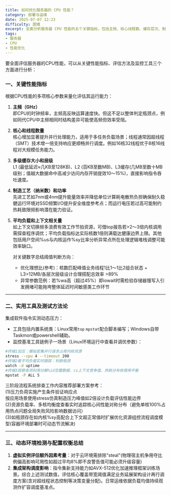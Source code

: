 ```yaml
---
title: 如何优化服务器的 CPU 性能？
category: 部署与运维
date: 2025-07-07 12:23
difficulty: 困难
excerpt: 全面分析服务器 CPU 性能的五个关键指标，包括主频、核心线程数、缓存层次、制造工艺和平均负载。通过监控工具和压力测试方法进行性能评估与优化建议。
tags:
- 服务器
- CPU
- 性能优化
---
```

要全面评估服务器的CPU性能，可以从关键性能指标、评估方法及监控工具三个方面进行分析：

### 一、关键性能指标
根据CPU性能的多项核心参数来量化评估其运行能力：
1. **主频（GHz）**  
   即CPU的时钟频率，主频高反映运算速度快。但这不足以整体判定瓶颈点，例如同代CPU中主频相同时结构差异可能使高频但效率受阻。
2. **核心和线程数量**  
   核心增加显著提升并行处理能力，适用于多任务负载场景；线程通常因超线程（SMT）技术增一倍支持响应更顺畅并行调度。例如16核32线程优于8核16线程对大规模任务能力。
3. **多级缓存大小和层级**  
   L1 (最低延迟≈几KB至128KB)、L2 (百KB至数MB)、L3缓存(几MB至数十MB级别；值越大数据命中高减少访问内存开销提效10～15%)，直接影响指令吞吐速度。
4. **制造工艺（纳米数）和功率**  
   先进工艺如7nm或4nm提升能量效率并降低单位计算耗电散热负担确保耐久稳健运行环境对SSD频繁I/O提升安全维度参考点；而运行电压若过高可能制约热耗致限频影响潜在能力验证。
5. **平均负载和上下文相关量**  
   如上下文切换频多浪费有效工作节拍资源，可借top报告若>2～3倍内核调用需探查程序调优；平均负载指标达实际核数1倍则满载达健康边界上限。其他包括用户空间%us与内核运作%sy比率分析异常点所在处理逻辑堆栈调整可能效率缺口。

   对关键数字总结阈值判断方向：
    * 优化理想比(参考)：核数匹配峰值业务线程1比1～1比2组合状态 + L3>12MB/各层次层级设计合理搭配总效率 >89%
    * 异常参数范例：若%wa高（超过45%）即iowait时需检验存储器慢写入引发拥堵可能拖垮整体延迟时间敏感类工作环节

---
### 二、实用工具及测试方法论
集成软件指令实测动态压力：
- 工具包括内置系统类：Linux常用`top` `mpstat`配合脚本编写；Windows自带Taskmon或powershell辅助。
- 监控基准工具链例子一场景（Linux环境运行中查看并调优参数）：  
```bash
#终端1加压：模拟密集并行请求占用内核资源  
stress --cpu 4 --timeout 200      
#终端2看平均负载实时跟踪：判断瓶颈  
watch -d uptime                    
#终端3观察各项利用分解%id空置数据、cs上下文竞争值、热耗分布核使用平衡  
mpstat -P ALL 5                    
``` 

三阶段流程系统排查工作内容推荐部署方案参考：  
(1)压力负荷实施产生条件验证响应点  
按应用场景使用stress仿真制造压力峰值如2倍设计负载评估性能边界  
(2)资源负载率、多核均衡度查看实时追踪核心间性能对称分布（避免单核100%占用热点问题全局失败风险影响数据访问）  
(3)如瓶颈存在如内核%sy高配合上下文超正常值时扩展优化资源组控流程调度模型(容器环境部署时可动态节流解决)

---
### 三、动态环境检测与配置权衡总结
1. **虚拟实例评估额外因素考量**：对于云环境需排除"steal"(物理宿主机争用夺比例偏高影响可用性如超过平均8%即不良警告值可能必须升级容量)  
2. **集成架构调度影响**：指令集新支持能力如AVX-512优化加速推理框架训练场景。综合上述测试数值，评估核心覆盖带宽阈值满足业务延展架构设计再行调度方案(含对超线程状态控制等决策变量分配)。日常运维依据负载均值持续观测作扩容调度基准点。
